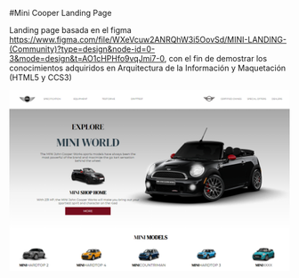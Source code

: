 #Mini Cooper Landing Page

Landing page basada en el figma https://www.figma.com/file/WXeVcuw2ANRQhW3i5OovSd/MINI-LANDING-(Community)?type=design&node-id=0-3&mode=design&t=AO1cHPHfo9vqJmi7-0, con el fin de demostrar los conocimientos adquiridos en Arquitectura de la Información y Maquetación (HTML5 y CCS3)

![Alt text](image.png)